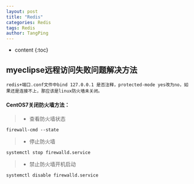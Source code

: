 ```yaml
---
layout: post
title: "Redis"
categories: Redis
tags: Redis
author: TangPing
---
```

* content
{:toc}
## myeclipse远程访问失败问题解决方法
	redis+端口.conf文件中bind 127.0.0.1 是否注释，protected-mode yes改为no，如果还是连接不上，那应该是linux防火墙未关闭。
	
#### CentOS7关闭防火墙方法：
> * 查看防火墙状态

	firewall-cmd --state

> * 停止防火墙

	systemctl stop firewalld.service

> * 禁止防火墙开机启动

	systemctl disable firewalld.service

